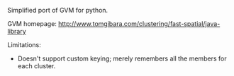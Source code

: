 
Simplified port of GVM for python.

GVM homepage: http://www.tomgibara.com/clustering/fast-spatial/java-library

Limitations:

 * Doesn't support custom keying; merely remembers all the members for each cluster.
